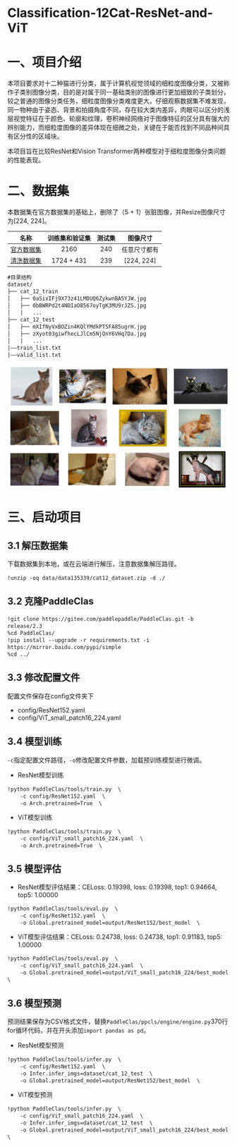 # Classification-12Cat-ResNet-and-ViT
# 一、项目介绍
本项目要求对十二种猫进行分类，属于计算机视觉领域的细粒度图像分类，又被称作子类别图像分类，目的是对属于同一基础类别的图像进行更加细致的子类划分，较之普通的图像分类任务，细粒度图像分类难度更大。仔细观察数据集不难发现，同一物种由于姿态、背景和拍摄角度不同，存在较大类内差异，肉眼可以区分的浅层视觉特征在于颜色、轮廓和纹理，卷积神经网络对于图像特征的区分具有强大的辨别能力，而细粒度图像的差异体现在细微之处，关键在于能否找到不同品种间具有区分性的区域块。

本项目旨在比较ResNet和Vision Transformer两种模型对于细粒度图像分类问题的性能表现。

# 二、数据集
本数据集在官方数据集的基础上，删除了（5 + 1）张脏图像，并Resize图像尺寸为[224, 224]。

| 名称 | 训练集和验证集 | 测试集 |  图像尺寸  |
| :--------: | :--------: | :--------: | :--------: |
| [官方数据集](https://aistudio.baidu.com/aistudio/datasetDetail/10954)   |  2160     | 240 |  任意尺寸都有  |
| [清洗数据集](https://aistudio.baidu.com/aistudio/datasetdetail/135339)  |  1724 + 431  | 239 | [224, 224] |

```
#目录结构
dataset/
├── cat_12_train
│   ├── 0aSixIFj9X73z41LMDUQ6ZykwnBA5YJW.jpg
│   ├── 0bBWRPd2t4NDIaO8567oyTgK3MU9rJZS.jpg
│   |   ...
├── cat_12_test
│   ├── mXIfNyVxBOZin4KQlYMdkPTSFA85ugrH.jpg
│   ├── zXyot03giwfhecLJlCm5NjQnY6VHq7Da.jpg
│   |   ...
|——train_list.txt
|——valid_list.txt
```

![](./doc_images/12cat.png)

# 三、启动项目
## 3.1 解压数据集
下载数据集到本地，或在云端进行解压，注意数据集解压路径。
```
!unzip -oq data/data135339/cat12_dataset.zip -d ./
```

## 3.2 克隆PaddleClas
```
!git clone https://gitee.com/paddlepaddle/PaddleClas.git -b release/2.3
%cd PaddleClas/
!pip install --upgrade -r requirements.txt -i https://mirror.baidu.com/pypi/simple
%cd ../
```

## 3.3 修改配置文件
配置文件保存在config文件夹下
- config/ResNet152.yaml
- config/ViT_small_patch16_224.yaml

## 3.4 模型训练
`-c`指定配置文件路径，`-o`修改配置文件参数，加载预训练模型进行微调。
- ResNet模型训练
```
!python PaddleClas/tools/train.py  \
    -c config/ResNet152.yaml  \
    -o Arch.pretrained=True  \
```
- ViT模型训练
```
!python PaddleClas/tools/train.py  \
    -c config/ViT_small_patch16_224.yaml  \
    -o Arch.pretrained=True  \
```

## 3.5 模型评估
- ResNet模型评估结果：CELoss: 0.19398, loss: 0.19398, top1: 0.94664, top5: 1.00000
```
!python PaddleClas/tools/eval.py  \
    -c config/ResNet152.yaml  \
    -o Global.pretrained_model=output/ResNet152/best_model  \
```
- ViT模型评估结果：CELoss: 0.24738, loss: 0.24738, top1: 0.91183, top5: 1.00000
```
!python PaddleClas/tools/eval.py  \
    -c config/ViT_small_patch16_224.yaml  \
    -o Global.pretrained_model=output/ViT_small_patch16_224/best_model  \
```

## 3.6 模型预测
预测结果保存为CSV格式文件，替换`PaddleClas/ppcls/engine/engine.py`370行for循环代码，并在开头添加`import pandas as pd`。
- ResNet模型预测
```
!python PaddleClas/tools/infer.py  \
    -c config/ResNet152.yaml  \
    -o Infer.infer_imgs=dataset/cat_12_test  \
    -o Global.pretrained_model=output/ResNet152/best_model  \
```
- ViT模型预测
```
!python PaddleClas/tools/infer.py  \
    -c config/ViT_small_patch16_224.yaml  \
    -o Infer.infer_imgs=dataset/cat_12_test  \
    -o Global.pretrained_model=output/ViT_small_patch16_224/best_model  \
```


